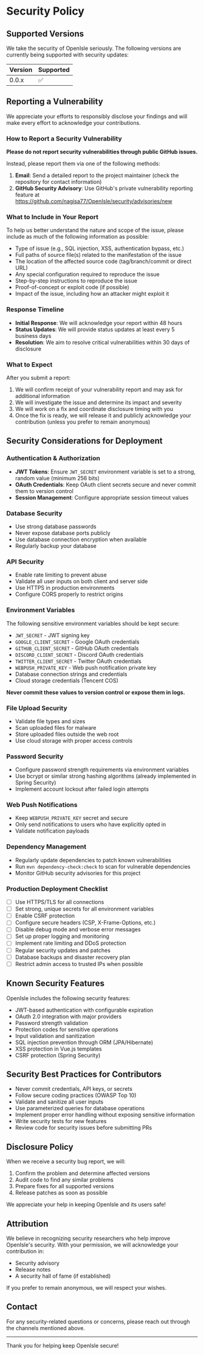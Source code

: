 # Security Policy

## Supported Versions

We take the security of OpenIsle seriously. The following versions are currently being supported with security updates:

| Version | Supported          |
| ------- | ------------------ |
| 0.0.x   | :white_check_mark: |

## Reporting a Vulnerability

We appreciate your efforts to responsibly disclose your findings and will make every effort to acknowledge your contributions.

### How to Report a Security Vulnerability

**Please do not report security vulnerabilities through public GitHub issues.**

Instead, please report them via one of the following methods:

1. **Email**: Send a detailed report to the project maintainer (check the repository for contact information)
2. **GitHub Security Advisory**: Use GitHub's private vulnerability reporting feature at https://github.com/nagisa77/OpenIsle/security/advisories/new

### What to Include in Your Report

To help us better understand the nature and scope of the issue, please include as much of the following information as possible:

- Type of issue (e.g., SQL injection, XSS, authentication bypass, etc.)
- Full paths of source file(s) related to the manifestation of the issue
- The location of the affected source code (tag/branch/commit or direct URL)
- Any special configuration required to reproduce the issue
- Step-by-step instructions to reproduce the issue
- Proof-of-concept or exploit code (if possible)
- Impact of the issue, including how an attacker might exploit it

### Response Timeline

- **Initial Response**: We will acknowledge your report within 48 hours
- **Status Updates**: We will provide status updates at least every 5 business days
- **Resolution**: We aim to resolve critical vulnerabilities within 30 days of disclosure

### What to Expect

After you submit a report:

1. We will confirm receipt of your vulnerability report and may ask for additional information
2. We will investigate the issue and determine its impact and severity
3. We will work on a fix and coordinate disclosure timing with you
4. Once the fix is ready, we will release it and publicly acknowledge your contribution (unless you prefer to remain anonymous)

## Security Considerations for Deployment

### Authentication & Authorization

- **JWT Tokens**: Ensure `JWT_SECRET` environment variable is set to a strong, random value (minimum 256 bits)
- **OAuth Credentials**: Keep OAuth client secrets secure and never commit them to version control
- **Session Management**: Configure appropriate session timeout values

### Database Security

- Use strong database passwords
- Never expose database ports publicly
- Use database connection encryption when available
- Regularly backup your database

### API Security

- Enable rate limiting to prevent abuse
- Validate all user inputs on both client and server side
- Use HTTPS in production environments
- Configure CORS properly to restrict origins

### Environment Variables

The following sensitive environment variables should be kept secure:

- `JWT_SECRET` - JWT signing key
- `GOOGLE_CLIENT_SECRET` - Google OAuth credentials
- `GITHUB_CLIENT_SECRET` - GitHub OAuth credentials
- `DISCORD_CLIENT_SECRET` - Discord OAuth credentials
- `TWITTER_CLIENT_SECRET` - Twitter OAuth credentials
- `WEBPUSH_PRIVATE_KEY` - Web push notification private key
- Database connection strings and credentials
- Cloud storage credentials (Tencent COS)

**Never commit these values to version control or expose them in logs.**

### File Upload Security

- Validate file types and sizes
- Scan uploaded files for malware
- Store uploaded files outside the web root
- Use cloud storage with proper access controls

### Password Security

- Configure password strength requirements via environment variables
- Use bcrypt or similar strong hashing algorithms (already implemented in Spring Security)
- Implement account lockout after failed login attempts

### Web Push Notifications

- Keep `WEBPUSH_PRIVATE_KEY` secret and secure
- Only send notifications to users who have explicitly opted in
- Validate notification payloads

### Dependency Management

- Regularly update dependencies to patch known vulnerabilities
- Run `mvn dependency-check:check` to scan for vulnerable dependencies
- Monitor GitHub security advisories for this project

### Production Deployment Checklist

- [ ] Use HTTPS/TLS for all connections
- [ ] Set strong, unique secrets for all environment variables
- [ ] Enable CSRF protection
- [ ] Configure secure headers (CSP, X-Frame-Options, etc.)
- [ ] Disable debug mode and verbose error messages
- [ ] Set up proper logging and monitoring
- [ ] Implement rate limiting and DDoS protection
- [ ] Regular security updates and patches
- [ ] Database backups and disaster recovery plan
- [ ] Restrict admin access to trusted IPs when possible

## Known Security Features

OpenIsle includes the following security features:

- JWT-based authentication with configurable expiration
- OAuth 2.0 integration with major providers
- Password strength validation
- Protection codes for sensitive operations
- Input validation and sanitization
- SQL injection prevention through ORM (JPA/Hibernate)
- XSS protection in Vue.js templates
- CSRF protection (Spring Security)

## Security Best Practices for Contributors

- Never commit credentials, API keys, or secrets
- Follow secure coding practices (OWASP Top 10)
- Validate and sanitize all user inputs
- Use parameterized queries for database operations
- Implement proper error handling without exposing sensitive information
- Write security tests for new features
- Review code for security issues before submitting PRs

## Disclosure Policy

When we receive a security bug report, we will:

1. Confirm the problem and determine affected versions
2. Audit code to find any similar problems
3. Prepare fixes for all supported versions
4. Release patches as soon as possible

We appreciate your help in keeping OpenIsle and its users safe!

## Attribution

We believe in recognizing security researchers who help improve OpenIsle's security. With your permission, we will acknowledge your contribution in:

- Security advisory
- Release notes
- A security hall of fame (if established)

If you prefer to remain anonymous, we will respect your wishes.

## Contact

For any security-related questions or concerns, please reach out through the channels mentioned above.

---

Thank you for helping keep OpenIsle secure!
